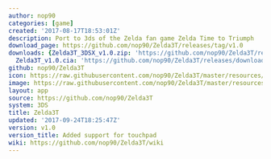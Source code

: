 ```yaml
---
author: nop90
categories: [game]
created: '2017-08-17T18:53:01Z'
description: Port to 3ds of the Zelda fan game Zelda Time to Triumph
download_page: https://github.com/nop90/Zelda3T/releases/tag/v1.0
downloads: {Zelda3T_3DSX_v1.0.zip: 'https://github.com/nop90/Zelda3T/releases/download/v1.0/Zelda3T_3DSX_v1.0.zip',
  Zelda3T_v1.0.cia: 'https://github.com/nop90/Zelda3T/releases/download/v1.0/Zelda3T_v1.0.cia'}
github: nop90/Zelda3T
icon: https://raw.githubusercontent.com/nop90/Zelda3T/master/resources/icon.png
image: https://raw.githubusercontent.com/nop90/Zelda3T/master/resources/banner.png
layout: app
source: https://github.com/nop90/Zelda3T
system: 3DS
title: Zelda3T
updated: '2017-09-24T18:25:47Z'
version: v1.0
version_title: Added support for touchpad
wiki: https://github.com/nop90/Zelda3T/wiki
---
```

